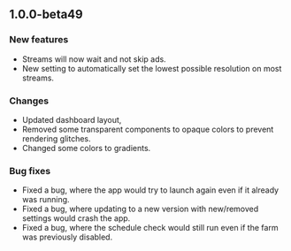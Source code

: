 ## 1.0.0-beta49
### New features
- Streams will now wait and not skip ads.
- New setting to automatically set the lowest possible resolution on most
  streams.

### Changes
- Updated dashboard layout,
- Removed some transparent components to opaque colors to prevent rendering glitches.
- Changed some colors to gradients.

### Bug fixes
- Fixed a bug, where the app would try to launch again even if it already was
  running.
- Fixed a bug, where updating to a new version with new/removed settings would
  crash the app.
- Fixed a bug, where the schedule check would still run even if the farm was
  previously disabled.

